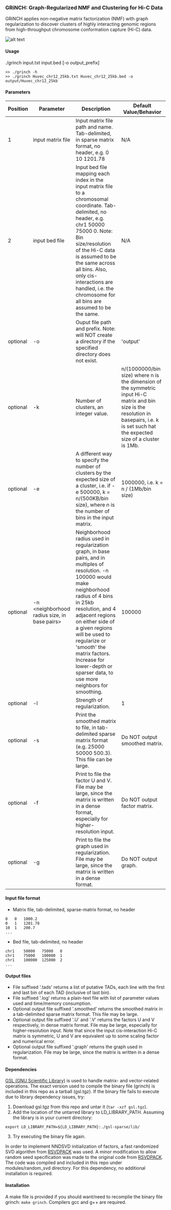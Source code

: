 ### GRiNCH: Graph-Regularized NMF and Clustering for Hi-C Data
GRiNCH applies non-negative matrix factorization (NMF) with graph regularization to discover clusters of highly interacting genomic regions from high-throughput chromosome conformation capture (Hi-C) data.

![alt text](http://pages.discovery.wisc.edu/~elee1/grinch_git/K562_chr12_5kb.png "GRINCH clusters discovered from Hi-C data, with CTCF binding enriched in cluster boundaries")

#### Usage
./grinch input.txt input.bed \[-o output_prefix\] 
```
>> ./grinch -h
>> ./grinch Huvec_chr12_25kb.txt Huvec_chr12_25kb.bed -o output/Huvec_chr12_25kb
```

#### Parameters
| Position | Parameter           | Description | Default Value/Behavior | 
| -     | -------------          | ----------------- | ---- |
| 1     | input matrix file      | Input matrix file path and name. Tab-delimited, in sparse matrix format, no header, e.g. 0 10 1201.78 | N/A | 
| 2     | input bed file         | Input bed file mapping each index in the input matrix file to a chromosomal coordinate. Tab-delimited, no header, e.g. chr1 50000  75000 0. Note: Bin size/resolution of the Hi-C data is assumed to be the same across all bins. Also, only cis-interactions are handled, i.e. the chromosome for all bins are assumed to be the same. | N/A | 
| optional | -o <output file prefix>    | Ouput file path and prefix. Note: will NOT create a directory if the specified directory does not exist. | 'output' | 
| optional | -k <number of clusters>  | Number of clusters, an integer value. |  n/(1000000/bin size) where n is the dimension of the symmetric input Hi-C matrix and bin size is the resolution in basepairs, i.e. k is set such hat the expected size of a cluster is 1Mb. | 
| optional | -e <expected size of a cluster>  | A different way to specify the number of clusters by the expected size of a cluster, i.e. if -e 500000, k = n/(500KB/bin size), where n is the number of bins in the input matrix. | 1000000, i.e. k = n / (1Mb/bin size) |  
| optional | -n <neighborhood radius size, in base pairs>  | Neighborhood radius used in regularization graph, in base pairs, and in multiples of resolution. -n 100000 would make neighborhood radius of 4 bins in 25kb resolution, and 4 adjacent regions on either side of a given regions will be used to regularize or 'smooth' the matrix factors. Increase for lower-depth or sparser data, to use more neighbors for smoothing. | 100000 | 
| optional | -l <lambda>  | Strength of regularization. | 1 | 
| optional | -s | Print the smoothed matrix to file,  in tab-delimited sparse matrix format (e.g. 25000 50000 500.3). This file can be large. | Do NOT output smoothed matrix. |
| optional | -f | Print to file the factor U and V. File may be large, since the matrix is written in a dense format, especially for higher-resolution input. | Do NOT output factor matrix. |
| optional | -g | Print to file the graph used in regularization. File may be large, since the matrix is written in a dense format.| Do NOT output graph. |

#### Input file format
* Matrix file, tab-delimited, sparse-matrix format, no header 
```
0	0	1000.2
0	1	1201.78
10	1	200.7
...
```
* Bed file, tab-delimited, no header 
```
chr1	50000	75000	0
chr1	75000	100000	1
chr1	100000	125000	2
...
```

#### Output files
* File suffixed '.tads' returns a list of putative TADs, each line with the first and last bin of each TAD (inclusive of last bin).
* File suffixed '.log' returns a plain-text file with list of parameter values used and time/memory consumption.
* Optional output file suffixed '.smoothed' returns the smoothed matrix in a tab-delimited sparse matrix format. This file may be large.
* Optional output file suffixed '.U' and '.V' returns the factors U and V respectively, in dense matrix format. File may be large, especially for higher-resolution input. Note that since the input cis-interaction Hi-C matrix is symmetric, U and V are equivalent up to some scaling factor and numerical error.
* Optional output file suffixed '.graph' returns the graph used in regularization. File may be large, since the matrix is written in a dense format.

#### Dependencies
[GSL (GNU Scientific Library)](https://www.gnu.org/software/gsl/doc/html/index.html) is used to handle matrix- and vector-related operations. The exact version used to compile the binary file (grinch) is included in this repo as a tarball (gsl.tgz). If the binary file fails to execute due to library dependency issues, try:
1. Download gsl.tgz from this repo and untar it (`tar -xzf gsl.tgz`).
2. Add the location of the untarred library to LD_LIBRARY_PATH. Assuming the library is in your current directory:
```
export LD_LIBRARY_PATH=${LD_LIBRARY_PATH}:./gsl-sparse/lib/
```
3. Try executing the binary file again.

In order to implement NNDSVD initialization of factors, a fast randomized SVD algorithm from [RSVDPACK](https://github.com/sergeyvoronin/LowRankMatrixDecompositionCodes) was used. A minor modification to allow random seed specification was made to the original code from [RSVDPACK](https://github.com/sergeyvoronin/LowRankMatrixDecompositionCodes/tree/master/single_core_gsl_code). The code was compiled and included in this repo under modules/random_svd directory. For this dependency, no additional installation is required.

#### Installation
A make file is provided if you should want/need to recomplie the binary file grinch: `make grinch`. Compilers gcc and g++ are required.
